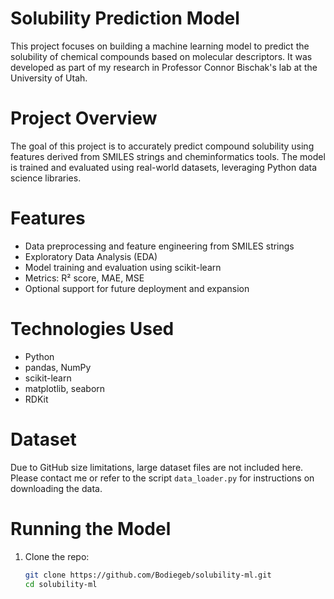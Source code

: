 # Solubility Prediction Model

This project focuses on building a machine learning model to predict the solubility of chemical compounds based on molecular descriptors. It was developed as part of my research in Professor Connor Bischak's lab at the University of Utah.

# Project Overview

The goal of this project is to accurately predict compound solubility using features derived from SMILES strings and cheminformatics tools. The model is trained and evaluated using real-world datasets, leveraging Python data science libraries.

# Features
- Data preprocessing and feature engineering from SMILES strings
- Exploratory Data Analysis (EDA)
- Model training and evaluation using scikit-learn
- Metrics: R² score, MAE, MSE
- Optional support for future deployment and expansion

# Technologies Used
- Python
- pandas, NumPy
- scikit-learn
- matplotlib, seaborn
- RDKit

# Dataset
Due to GitHub size limitations, large dataset files are not included here. Please contact me or refer to the script `data_loader.py` for instructions on downloading the data.

# Running the Model
1. Clone the repo:
   ```bash
   git clone https://github.com/Bodiegeb/solubility-ml.git
   cd solubility-ml

